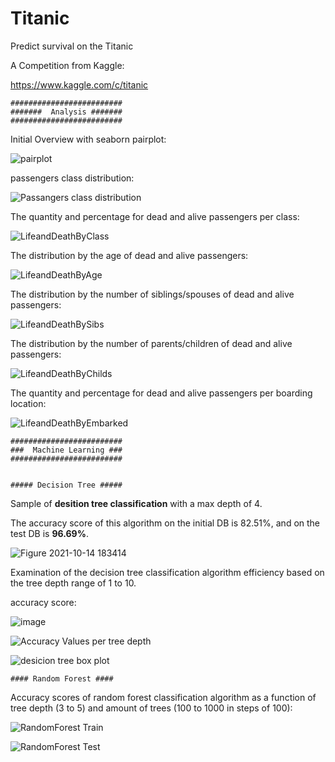 # Titanic
Predict survival on the Titanic

A Competition from Kaggle:

https://www.kaggle.com/c/titanic



    #########################
    #######  Analysis #######
    #########################
    
    
Initial Overview with seaborn pairplot:

![pairplot](https://user-images.githubusercontent.com/85901822/138879417-65561237-bb87-4f4e-92cb-8f48d0d9fc90.png)
    
    
    
passengers class distribution:

![Passangers class distribution](https://user-images.githubusercontent.com/85901822/133884139-d800d625-70a1-45df-b189-b56865739207.png)



The quantity and percentage for dead and alive passengers per class:

![LifeandDeathByClass](https://user-images.githubusercontent.com/85901822/135080688-139b97d1-93dd-43df-87ef-8eb4aefab14d.png)



The distribution by the age of dead and alive passengers:

![LifeandDeathByAge](https://user-images.githubusercontent.com/85901822/135081332-6cbf61ad-10f9-4c47-9722-3c67d2d2fd6f.png)



The distribution by the number of siblings/spouses of dead and alive passengers:

![LifeandDeathBySibs](https://user-images.githubusercontent.com/85901822/135587178-5b7844ed-e2c9-4e99-8bb5-461cda23b901.png)



The distribution by the number of parents/children of dead and alive passengers:

![LifeandDeathByChilds](https://user-images.githubusercontent.com/85901822/135590033-e501e778-b8ec-4a4f-b559-ef27603a0544.png)



The quantity and percentage for dead and alive passengers per boarding location:

![LifeandDeathByEmbarked](https://user-images.githubusercontent.com/85901822/135593653-849dec90-273a-4cf6-b41d-77dcc183e90a.png)


    #########################
    ###  Machine Learning ###
    #########################


    ##### Decision Tree #####


Sample of **desition tree classification** with a max depth of 4.

The accuracy score of this algorithm on the initial DB is 82.51%, and on the test DB is **96.69%**.

![Figure 2021-10-14 183414](https://user-images.githubusercontent.com/85901822/137436008-e4e6cbf7-9a79-4db2-b602-618608be311f.png)



Examination of the decision tree classification algorithm efficiency based on the tree depth range of 1 to 10.

accuracy score:

![image](https://user-images.githubusercontent.com/85901822/137876447-ff853047-c587-4b45-b7d1-08db3bb94cdc.png)

![Accuracy Values per tree depth](https://user-images.githubusercontent.com/85901822/137874555-f53ea9dc-7f0d-40f0-9ce9-8119e5445f63.png)

![desicion tree box plot](https://user-images.githubusercontent.com/85901822/137873646-5f469a14-b665-42df-bb81-45a54644ef54.png)


    #### Random Forest ####


Accuracy scores of random forest classification algorithm as a function of tree depth (3 to 5) and amount of trees (100 to 1000 in steps of 100):

![RandomForest Train](https://user-images.githubusercontent.com/85901822/138872195-d8441273-67b6-4d74-932d-f3100169f46c.png)

![RandomForest Test](https://user-images.githubusercontent.com/85901822/138872211-9129bdf9-d93e-461a-8599-e117385fe16f.png)

